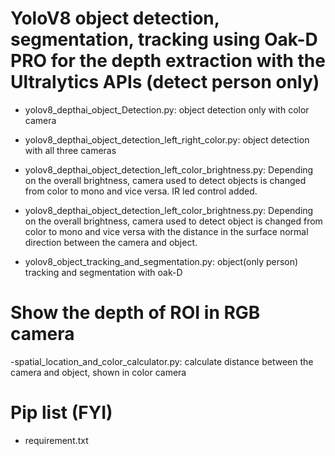 # YoloV8 object detection, segmentation, tracking using Oak-D PRO for the depth extraction with the Ultralytics APIs (detect person only)
- yolov8_depthai_object_Detection.py: object detection only with color camera

- yolov8_depthai_object_detection_left_right_color.py: object detection with all three cameras

- yolov8_depthai_object_detection_left_color_brightness.py: Depending on the overall brightness, camera used to detect objects is changed from color to mono and vice versa. IR led control added.

- yolov8_depthai_object_detection_left_color_brightness.py: Depending on the overall brightness, camera used to detect object is changed from color to mono and vice versa with the distance in the surface normal direction between the camera and object. 
- yolov8_object_tracking_and_segmentation.py: object(only person) tracking and segmentation with oak-D


# Show the depth of ROI in RGB camera
-spatial_location_and_color_calculator.py: calculate distance between the camera and object, shown in color camera

# Pip list (FYI)
- requirement.txt
